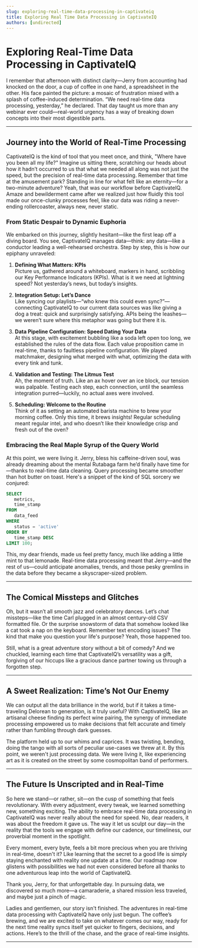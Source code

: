 ```yaml
---
slug: exploring-real-time-data-processing-in-captivateiq
title: Exploring Real Time Data Processing in CaptivateIQ
authors: [undirected]
---
```



# Exploring Real-Time Data Processing in CaptivateIQ

I remember that afternoon with distinct clarity—Jerry from accounting had knocked on the door, a cup of coffee in one hand, a spreadsheet in the other. His face painted the picture: a mosaic of frustration mixed with a splash of coffee-induced determination. “We need real-time data processing, yesterday,” he declared. That day taught us more than any webinar ever could—real-world urgency has a way of breaking down concepts into their most digestible parts. 

---

## Journey into the World of Real-Time Processing

CaptivateIQ is the kind of tool that you meet once, and think, "Where have you been all my life?" Imagine us sitting there, scratching our heads about how it hadn’t occurred to us that what we needed all along was not just the speed, but the precision of real-time data processing. Remember that time at the amusement park? Standing in line for what felt like an eternity—for a two-minute adventure? Yeah, that was our workflow before CaptivateIQ. Amaze and bewilderment came after we realized just how fluidly this tool made our once-clunky processes feel, like our data was riding a never-ending rollercoaster, always new, never static.

### From Static Despair to Dynamic Euphoria

We embarked on this journey, slightly hesitant—like the first leap off a diving board. You see, CaptivateIQ manages data—think: any data—like a conductor leading a well-rehearsed orchestra. Step by step, this is how our epiphany unraveled:

1. **Defining What Matters: KPIs**  
   Picture us, gathered around a whiteboard, markers in hand, scribbling our Key Performance Indicators (KPIs). What is it we need at lightning speed? Not yesterday’s news, but today’s insights.

2. **Integration Setup: Let’s Dance**  
   Like syncing our playlists—“who knew this could even sync?”—connecting CaptivateIQ to our current data sources was like giving a dog a treat: quick and surprisingly satisfying. APIs being the leashes—we weren’t sure where this metaphor was going but there it is.

3. **Data Pipeline Configuration: Speed Dating Your Data**  
   At this stage, with excitement bubbling like a soda left open too long, we established the rules of the data flow. Each value proposition came in real-time, thanks to faultless pipeline configuration. We played matchmaker, designing what merged with what, optimizing the data with every tink and tunk.

4. **Validation and Testing: The Litmus Test**  
   Ah, the moment of truth. Like an ax hover over an ice block, our tension was palpable. Testing each step, each connection, until the seamless integration purred—luckily, no actual axes were involved.

5. **Scheduling: Welcome to the Routine**  
   Think of it as setting an automated barista machine to brew your morning coffee. Only this time, it brews insights! Regular scheduling meant regular intel, and who doesn’t like their knowledge crisp and fresh out of the oven?

### Embracing the Real Maple Syrup of the Query World

At this point, we were living it. Jerry, bless his caffeine-driven soul, was already dreaming about the mental Rutabaga farm he’d finally have time for—thanks to real-time data cleaning. Query processing became smoother than hot butter on toast. Here's a snippet of the kind of SQL sorcery we conjured:

```sql
SELECT
   metrics,
   time_stamp 
FROM
   data_feed
WHERE 
   status = 'active'
ORDER BY 
   time_stamp DESC
LIMIT 100;
```

This, my dear friends, made us feel pretty fancy, much like adding a little mint to that lemonade. Real-time data processing meant that Jerry—and the rest of us—could anticipate anomalies, trends, and those pesky gremlins in the data before they became a skyscraper-sized problem.

---

## The Comical Missteps and Glitches

Oh, but it wasn’t all smooth jazz and celebratory dances. Let’s chat missteps—like the time Carl plugged in an almost century-old CSV formatted file. Or the surprise snowstorm of data that somehow looked like a cat took a nap on the keyboard. Remember text encoding issues? The kind that make you question your life's purpose? Yeah, those happened too.

Still, what is a great adventure story without a bit of comedy? And we chuckled, learning each time that CaptivateIQ’s versatility was a gift, forgiving of our hiccups like a gracious dance partner towing us through a forgotten step.

---

## A Sweet Realization: Time’s Not Our Enemy

We can output all the data brilliance in the world, but if it takes a time-traveling Delorean to generation, is it truly useful? With CaptivateIQ, like an artisanal cheese finding its perfect wine pairing, the synergy of immediate processing empowered us to make decisions that felt accurate and timely rather than fumbling through dark guesses.

The platform held up to our whims and caprices. It was twisting, bending, doing the tango with all sorts of peculiar use-cases we threw at it. By this point, we weren't just processing data. We were living it, like experiencing art as it is created on the street by some cosmopolitan band of performers.

---

## The Future Is Unscripted and in Real-Time

So here we stand—or rather, sit—on the cusp of something that feels revolutionary. With every adjustment, every tweak, we learned something new, something exciting. The ability to embrace real-time data processing in CaptivateIQ was never really about the need for speed. No, dear readers, it was about the freedom it gave us. The way it let us sculpt our day—in the reality that the tools we engage with define our cadence, our timeliness, our proverbial moment in the spotlight.

Every moment, every byte, feels a bit more precious when you are thriving in real-time, doesn't it? Like learning that the secret to a good life is simply staying enchanted with reality one update at a time. Our roadmap now glistens with possibilities we had not even considered before all thanks to one adventurous leap into the world of CaptivateIQ.

Thank you, Jerry, for that unforgettable day. In pursuing data, we discovered so much more—a camaraderie, a shared mission less traveled, and maybe just a pinch of magic.

Ladies and gentlemen, our story isn't finished. The adventures in real-time data processing with CaptivateIQ have only just begun. The coffee’s brewing, and we are excited to take on whatever comes our way, ready for the next time reality syncs itself yet quicker to fingers, decisions, and actions. Here’s to the thrill of the chase, and the grace of real-time insights.

---
